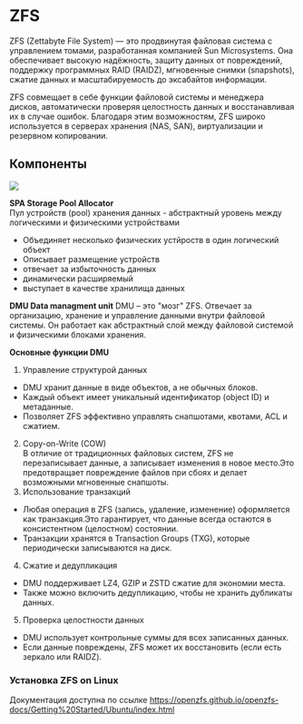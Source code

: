 # ZFS

ZFS (Zettabyte File System) — это продвинутая файловая система с управлением томами, разработанная компанией Sun Microsystems. Она обеспечивает высокую надёжность, защиту данных от повреждений, поддержку программных RAID (RAIDZ), мгновенные снимки (snapshots), сжатие данных и масштабируемость до эксабайтов информации.

ZFS совмещает в себе функции файловой системы и менеджера дисков, автоматически проверяя целостность данных и восстанавливая их в случае ошибок. Благодаря этим возможностям, ZFS широко используется в серверах хранения (NAS, SAN), виртуализации и резервном копировании.    

## Компоненты

<image src="https://github.com/LLlMEJIb87/LINUX/blob/main/%D0%94%D0%B8%D1%81%D0%BA%D0%B8/%D0%9A%D0%B0%D1%80%D1%82%D0%B8%D0%BD%D0%BA%D0%B8/zfs_komponenti.PNG">
</p>

__SPA Storage Pool Allocator__     
Пул устройств (pool) хранения данных - абстрактный уровень между логическими и физическими устройствами    

- Объединяет несколько физических устйроств в один логический объект
- Описывает размещение устройств
- отвечает за избыточность данных
- динамически расширяемый
- выступает в качестве хранилища данных

__DMU Data managment unit__
 DMU – это "мозг" ZFS. Отвечает за организацию, хранение и управление данными внутри файловой системы. Он работает как абстрактный слой между файловой системой и физическими блоками хранения.    

__Основные функции DMU__    
1. Управление структурой данных
- DMU хранит данные в виде объектов, а не обычных блоков.
- Каждый объект имеет уникальный идентификатор (object ID) и метаданные.
- Позволяет ZFS эффективно управлять снапшотами, квотами, ACL и сжатием.
2. Copy-on-Write (COW)     
В отличие от традиционных файловых систем, ZFS не перезаписывает данные, а записывает изменения в новое место.Это предотвращает повреждение файлов при сбоях и делает возможными мгновенные снапшоты.
3. Использование транзакций
- Любая операция в ZFS (запись, удаление, изменение) оформляется как транзакция.Это гарантирует, что данные всегда остаются в консистентном (целостном) состоянии.
- Транзакции хранятся в Transaction Groups (TXG), которые периодически записываются на диск.
4. Сжатие и дедупликация
- DMU поддерживает LZ4, GZIP и ZSTD сжатие для экономии места.
- Также можно включить дедупликацию, чтобы не хранить дубликаты данных.
5. Проверка целостности данных
- DMU использует контрольные суммы для всех записанных данных.
- Если данные повреждены, ZFS может их восстановить (если есть зеркало или RAIDZ).

### Установка ZFS on Linux
Документация доступна по ссылке https://openzfs.github.io/openzfs-docs/Getting%20Started/Ubuntu/index.html    
